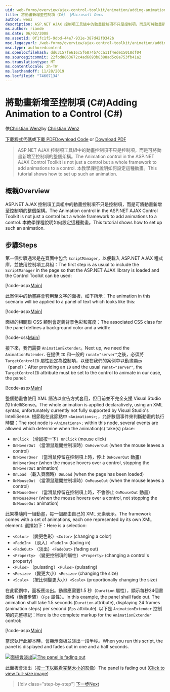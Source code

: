```yaml
---
uid: web-forms/overview/ajax-control-toolkit/animation/adding-animation-to-a-control-cs
title: 將動畫新增至控制項（C#） |Microsoft Docs
author: wenz
description: ASP.NET AJAX 控制項工具組中的動畫控制項不只是控制項，而是可將動畫新增至控制項的整個架構。 本教學課程顯示如何 。
ms.author: riande
ms.date: 06/02/2008
ms.assetid: 0f1fc1f5-9dbd-44e7-931e-387d42f0342b
msc.legacyurl: /web-forms/overview/ajax-control-toolkit/animation/adding-animation-to-a-control-cs
msc.type: authoredcontent
ms.openlocfilehash: dd63157fe616c5f6874b7cca11f4ede15018df04
ms.sourcegitcommit: 22fbd8863672c4ad6693b8388ad5c8e753fb41a2
ms.translationtype: MT
ms.contentlocale: zh-TW
ms.lasthandoff: 11/28/2019
ms.locfileid: "74607134"
---
```

# <a name="adding-animation-to-a-control-c"></a><span data-ttu-id="3e0dd-104">將動畫新增至控制項 (C#)</span><span class="sxs-lookup"><span data-stu-id="3e0dd-104">Adding Animation to a Control (C#)</span></span>

<span data-ttu-id="3e0dd-105">依[Christian Wenz](https://github.com/wenz)</span><span class="sxs-lookup"><span data-stu-id="3e0dd-105">by [Christian Wenz](https://github.com/wenz)</span></span>

<span data-ttu-id="3e0dd-106">[下載程式代碼](https://download.microsoft.com/download/f/9/a/f9a26acd-8df4-4484-8a18-199e4598f411/Animation1.cs.zip)或[下載 PDF](https://download.microsoft.com/download/6/7/1/6718d452-ff89-4d3f-a90e-c74ec2d636a3/animation1CS.pdf)</span><span class="sxs-lookup"><span data-stu-id="3e0dd-106">[Download Code](https://download.microsoft.com/download/f/9/a/f9a26acd-8df4-4484-8a18-199e4598f411/Animation1.cs.zip) or [Download PDF](https://download.microsoft.com/download/6/7/1/6718d452-ff89-4d3f-a90e-c74ec2d636a3/animation1CS.pdf)</span></span>

> <span data-ttu-id="3e0dd-107">ASP.NET AJAX 控制項工具組中的動畫控制項不只是控制項，而是可將動畫新增至控制項的整個架構。</span><span class="sxs-lookup"><span data-stu-id="3e0dd-107">The Animation control in the ASP.NET AJAX Control Toolkit is not just a control but a whole framework to add animations to a control.</span></span> <span data-ttu-id="3e0dd-108">本教學課程說明如何設定這種動畫。</span><span class="sxs-lookup"><span data-stu-id="3e0dd-108">This tutorial shows how to set up such an animation.</span></span>

## <a name="overview"></a><span data-ttu-id="3e0dd-109">概觀</span><span class="sxs-lookup"><span data-stu-id="3e0dd-109">Overview</span></span>

<span data-ttu-id="3e0dd-110">ASP.NET AJAX 控制項工具組中的動畫控制項不只是控制項，而是可將動畫新增至控制項的整個架構。</span><span class="sxs-lookup"><span data-stu-id="3e0dd-110">The Animation control in the ASP.NET AJAX Control Toolkit is not just a control but a whole framework to add animations to a control.</span></span> <span data-ttu-id="3e0dd-111">本教學課程說明如何設定這種動畫。</span><span class="sxs-lookup"><span data-stu-id="3e0dd-111">This tutorial shows how to set up such an animation.</span></span>

## <a name="steps"></a><span data-ttu-id="3e0dd-112">步驟</span><span class="sxs-lookup"><span data-stu-id="3e0dd-112">Steps</span></span>

<span data-ttu-id="3e0dd-113">第一個步驟通常是在頁面中包含 `ScriptManager`，以便載入 ASP.NET AJAX 程式庫，並使用控制項工具組：</span><span class="sxs-lookup"><span data-stu-id="3e0dd-113">The first step is as usual to include the `ScriptManager` in the page so that the ASP.NET AJAX library is loaded and the Control Toolkit can be used:</span></span>

[!code-aspx[Main](adding-animation-to-a-control-cs/samples/sample1.aspx)]

<span data-ttu-id="3e0dd-114">此案例中的動畫將會套用至文字的面板，如下所示：</span><span class="sxs-lookup"><span data-stu-id="3e0dd-114">The animation in this scenario will be applied to a panel of text which looks like this:</span></span>

[!code-aspx[Main](adding-animation-to-a-control-cs/samples/sample2.aspx)]

<span data-ttu-id="3e0dd-115">面板的相關聯 CSS 類別會定義背景色彩和寬度：</span><span class="sxs-lookup"><span data-stu-id="3e0dd-115">The associated CSS class for the panel defines a background color and a width:</span></span>

[!code-css[Main](adding-animation-to-a-control-cs/samples/sample3.css)]

<span data-ttu-id="3e0dd-116">接下來，我們需要 `AnimationExtender`。</span><span class="sxs-lookup"><span data-stu-id="3e0dd-116">Next up, we need the `AnimationExtender`.</span></span> <span data-ttu-id="3e0dd-117">在提供 `ID` 和一般的 `runat="server"`之後，必須將 `TargetControlID` 屬性設定為控制項，以便在我們的案例中以動畫顯示（panel）：</span><span class="sxs-lookup"><span data-stu-id="3e0dd-117">After providing an `ID` and the usual `runat="server"`, the `TargetControlID` attribute must be set to the control to animate in our case, the panel:</span></span>

[!code-aspx[Main](adding-animation-to-a-control-cs/samples/sample4.aspx)]

<span data-ttu-id="3e0dd-118">整個動畫會使用 XML 語法以宣告方式套用，但目前並不完全支援 Visual Studio 的 IntelliSense。</span><span class="sxs-lookup"><span data-stu-id="3e0dd-118">The whole animation is applied declaratively, using an XML syntax, unfortunately currently not fully supported by Visual Studio's IntelliSense.</span></span> <span data-ttu-id="3e0dd-119">根節點在此節點中 `<Animations>;`，允許數個事件來判斷動畫的執行時間：</span><span class="sxs-lookup"><span data-stu-id="3e0dd-119">The root node is `<Animations>;` within this node, several events are allowed which determine when the animation(s) take(s) place:</span></span>

- <span data-ttu-id="3e0dd-120">`OnClick` （滑鼠按一下）</span><span class="sxs-lookup"><span data-stu-id="3e0dd-120">`OnClick` (mouse click)</span></span>
- <span data-ttu-id="3e0dd-121">`OnHoverOut` （當滑鼠離開控制項時）</span><span class="sxs-lookup"><span data-stu-id="3e0dd-121">`OnHoverOut` (when the mouse leaves a control)</span></span>
- <span data-ttu-id="3e0dd-122">`OnHoverOver` （當滑鼠停留在控制項上時，停止 `OnHoverOut` 動畫）</span><span class="sxs-lookup"><span data-stu-id="3e0dd-122">`OnHoverOver` (when the mouse hovers over a control, stopping the `OnHoverOut` animation)</span></span>
- <span data-ttu-id="3e0dd-123">`OnLoad` （載入頁面時）</span><span class="sxs-lookup"><span data-stu-id="3e0dd-123">`OnLoad` (when the page has been loaded)</span></span>
- <span data-ttu-id="3e0dd-124">`OnMouseOut` （當滑鼠離開控制項時）</span><span class="sxs-lookup"><span data-stu-id="3e0dd-124">`OnMouseOut` (when the mouse leaves a control)</span></span>
- <span data-ttu-id="3e0dd-125">`OnMouseOver` （當滑鼠停留在控制項上時，不會停止 `OnMouseOut` 動畫）</span><span class="sxs-lookup"><span data-stu-id="3e0dd-125">`OnMouseOver` (when the mouse hovers over a control, not stopping the `OnMouseOut` animation)</span></span>

<span data-ttu-id="3e0dd-126">此架構隨附一組動畫，每一個都由自己的 XML 元素表示。</span><span class="sxs-lookup"><span data-stu-id="3e0dd-126">The framework comes with a set of animations, each one represented by its own XML element.</span></span> <span data-ttu-id="3e0dd-127">選擇如下：</span><span class="sxs-lookup"><span data-stu-id="3e0dd-127">Here is a selection:</span></span>

- <span data-ttu-id="3e0dd-128">`<Color>` （變更色彩）</span><span class="sxs-lookup"><span data-stu-id="3e0dd-128">`<Color>` (changing a color)</span></span>
- <span data-ttu-id="3e0dd-129">`<FadeIn>` （淡入）</span><span class="sxs-lookup"><span data-stu-id="3e0dd-129">`<FadeIn>` (fading in)</span></span>
- <span data-ttu-id="3e0dd-130">`<FadeOut>` （淡出）</span><span class="sxs-lookup"><span data-stu-id="3e0dd-130">`<FadeOut>` (fading out)</span></span>
- <span data-ttu-id="3e0dd-131">`<Property>` （變更控制項的屬性）</span><span class="sxs-lookup"><span data-stu-id="3e0dd-131">`<Property>` (changing a control's property)</span></span>
- <span data-ttu-id="3e0dd-132">`<Pulse>` （pulsating）</span><span class="sxs-lookup"><span data-stu-id="3e0dd-132">`<Pulse>` (pulsating)</span></span>
- <span data-ttu-id="3e0dd-133">`<Resize>` （變更大小）</span><span class="sxs-lookup"><span data-stu-id="3e0dd-133">`<Resize>` (changing the size)</span></span>
- <span data-ttu-id="3e0dd-134">`<Scale>` （按比例變更大小）</span><span class="sxs-lookup"><span data-stu-id="3e0dd-134">`<Scale>` (proportionally changing the size)</span></span>

<span data-ttu-id="3e0dd-135">在此範例中，面板應淡出。動畫應需要1.5 秒（`Duration` 屬性），顯示每秒24個畫面格（動畫步驟）（`Fps` 屬性）。</span><span class="sxs-lookup"><span data-stu-id="3e0dd-135">In this example, the panel shall fade out. The animation shall take 1.5 seconds (`Duration` attribute), displaying 24 frames (animation steps) per second (`Fps` attribute).</span></span> <span data-ttu-id="3e0dd-136">以下是 `AnimationExtender` 控制項的完整標記：</span><span class="sxs-lookup"><span data-stu-id="3e0dd-136">Here is the complete markup for the `AnimationExtender` control:</span></span>

[!code-aspx[Main](adding-animation-to-a-control-cs/samples/sample5.aspx)]

<span data-ttu-id="3e0dd-137">當您執行此腳本時，會顯示面板並淡出一段半秒。</span><span class="sxs-lookup"><span data-stu-id="3e0dd-137">When you run this script, the panel is displayed and fades out in one and a half seconds.</span></span>

<span data-ttu-id="3e0dd-138">[![面板會淡出](adding-animation-to-a-control-cs/_static/image2.png)](adding-animation-to-a-control-cs/_static/image1.png)</span><span class="sxs-lookup"><span data-stu-id="3e0dd-138">[![The panel is fading out](adding-animation-to-a-control-cs/_static/image2.png)](adding-animation-to-a-control-cs/_static/image1.png)</span></span>

<span data-ttu-id="3e0dd-139">此面板會淡出（[按一下以觀看完整大小的影像](adding-animation-to-a-control-cs/_static/image3.png)）</span><span class="sxs-lookup"><span data-stu-id="3e0dd-139">The panel is fading out ([Click to view full-size image](adding-animation-to-a-control-cs/_static/image3.png))</span></span>

> [!div class="step-by-step"]
> [<span data-ttu-id="3e0dd-140">下一步</span><span class="sxs-lookup"><span data-stu-id="3e0dd-140">Next</span></span>](executing-several-animations-at-the-same-time-cs.md)
